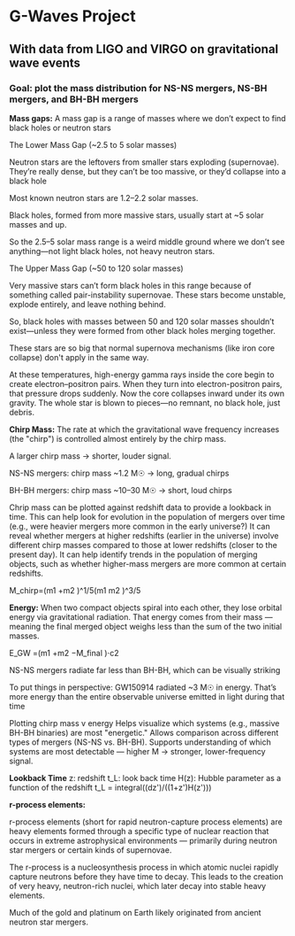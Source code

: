 # G-Waves Project
## With data from LIGO and VIRGO on gravitational wave events
### Goal: plot the mass distribution for NS-NS mergers, NS-BH mergers, and BH-BH mergers

**Mass gaps:**
A mass gap is a range of masses where we don’t expect to find black holes or neutron stars 

The Lower Mass Gap (~2.5 to 5 solar masses) 

Neutron stars are the leftovers from smaller stars exploding (supernovae). They’re really dense, but they can’t be too massive, or they’d collapse into a black hole 

Most known neutron stars are 1.2–2.2 solar masses. 

Black holes, formed from more massive stars, usually start at ~5 solar masses and up. 

So the 2.5–5 solar mass range is a weird middle ground where we don’t see anything—not light black holes, not heavy neutron stars. 

The Upper Mass Gap (~50 to 120 solar masses) 

Very massive stars can’t form black holes in this range because of something called pair-instability supernovae. These stars become unstable, explode entirely, and leave nothing behind. 

So, black holes with masses between 50 and 120 solar masses shouldn’t exist—unless they were formed from other black holes merging together. 

These stars are so big that normal supernova mechanisms (like iron core collapse) don't apply in the same way. 

At these temperatures, high-energy gamma rays inside the core begin to create electron–positron pairs. When they turn into electron-positron pairs, that pressure drops suddenly. Now the core collapses inward under its own gravity. The whole star is blown to pieces—no remnant, no black hole, just debris. 

**Chirp Mass:**
The rate at which the gravitational wave frequency increases (the "chirp") is controlled almost entirely by the chirp mass. 

A larger chirp mass → shorter, louder signal. 

NS-NS mergers: chirp mass ~1.2 M☉ → long, gradual chirps 

BH-BH mergers: chirp mass ~10–30 M☉ → short, loud chirps 

Chrip mass can be plotted against redshift data to provide a lookback in time. This can help look for evolution in the population of mergers over time (e.g., were heavier mergers more common in the early universe?) 
It can reveal whether mergers at higher redshifts (earlier in the universe) involve different chirp masses compared to those at lower redshifts (closer to the present day).
It can help identify trends in the population of merging objects, such as whether higher-mass mergers are more common at certain redshifts.

M_chirp=(m1 +m2 )^1/5(m1 m2 )^3/5   

**Energy:**
When two compact objects spiral into each other, they lose orbital energy via gravitational radiation. That energy comes from their mass — meaning the final merged object weighs less than the sum of the two initial masses. 

E_GW =(m1 +m2 −M_final )⋅c2 

NS-NS mergers radiate far less than BH-BH, which can be visually striking 

To put things in perspective: GW150914 radiated ~3 M☉ in energy. That’s more energy than the entire observable universe emitted in light during that time 

Plotting chirp mass v energy Helps visualize which systems (e.g., massive BH-BH binaries) are most "energetic."
Allows comparison across different types of mergers (NS-NS vs. BH-BH).
Supports understanding of which systems are most detectable — higher M → stronger, lower-frequency signal.

**Lookback Time**
z: redshift
t_L: look back time
H(z): Hubble parameter as a function of the redshift 
t_L = integral((dz')/((1+z')H(z')))

**r-process elements:**

r-process elements (short for rapid neutron-capture process elements) are heavy elements formed through a specific type of nuclear reaction that occurs in extreme astrophysical environments — primarily during neutron star mergers or certain kinds of supernovae.

The r-process is a nucleosynthesis process in which atomic nuclei rapidly capture neutrons before they have time to decay. This leads to the creation of very heavy, neutron-rich nuclei, which later decay into stable heavy elements.

Much of the gold and platinum on Earth likely originated from ancient neutron star mergers.